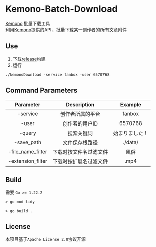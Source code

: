 # Kemono-Batch-Download
[Kemono](https://kemono.su/) 批量下载工具  
利用[Kemono](https://kemono.su/)提供的API，批量下载某一创作者的所有文章附件

## Use
1. 下载[release](https://github.com/nijinekoyo/Kemono-Batch-Download/releases)构建
2. 运行
``` shell
./kemonoDownload -service fanbox -user 6570768
```

## Command Parameters
|     Parameter     |      Description       |    Example     |
| :---------------: | :--------------------: | :------------: |
|     -service      |    创作者所属的平台    |     fanbox     |
|       -user       |     创作者的用户ID     |    6570768     |
|      -query       |       搜索关键词       | 始まりました！ |
|    -save_path     |     文件保存根路径     |    ./data/     |
| -file_name_filter | 下载时按文件名过滤文件 |      風俗      |
| -extension_filter | 下载时按扩展名过滤文件 |      .mp4      |

## Build
需要 `Go >= 1.22.2`
``` shell
> go mod tidy

> go build .
```

## License
本项目基于`Apache License 2.0`协议开源